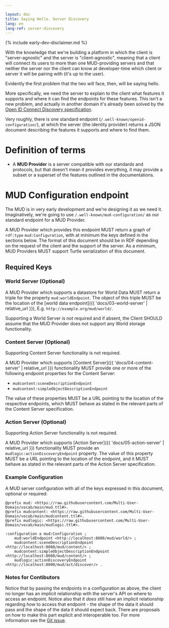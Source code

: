 ```yaml
---

layout: doc
title: Saying Hello. Server Discovery
lang: en
lang-ref: server-discovery
---
```


{% include early-dev-disclaimer.md %}

With the knowledge that we're building a platform in which the client is "server-agnostic" and the server is "client-agnostic", meaning that a client will connect its users to more than one MUD-providing servers and that neither the server nor the client can know at developer-time which client or server it will be pairing with (it's up to the user).

Evidently the first problem that the two will face, then, will be saying hello.

More specifically, we need the server to explain to the client what features it supports and where it can find the endpoints for these features. This isn't a new problem, and actually in another domain it's already been solved by the [Open ID Connect Discovery specification](https://openid.net/specs/openid-connect-discovery-1_0.html).

Very roughly, there is one standard endpoint (`/.well-known/openid-configuration/`), at which the server (the identity provider) returns a JSON document describing the features it supports and where to find them.

# Definition of terms

* A **MUD Provider** is a server compatible with our standards and protocols, but that doesn't mean it provides everything, it may provide a subset or a superset of the features outlined in the documentations.

# MUD Configuration endpoint

The MUD is in very early development and we're designing it as we need it. Imaginatively, we're going to use `/.well-known/mud-configuration/` as our standard endpoint for a MUD Provider.

A MUD Provider which provides this endpoint MUST return a graph of `rdf:type` `mud:Configuration`, with at minimum the keys defined in the sections below. The format of this document should be in RDF depending on the request of the client and the support of the server. As a minimum, MUD Providers MUST support Turtle serialization of this document.

## Required Keys

### World Server (Optional)

A MUD Provider which supports a datastore for World Data MUST return a triple for the property `mud:worldEndpoint`. The object of this triple MUST be the location of the [world data endpoint]({{ 'docs/03-world-server' | relative_url }}), E.g. `http://example.org/mud/world/`.

Supporting a World Server is not required and if absent, the Client SHOULD assume that the MUD Provider does not support any World storage functionality.

### Content Server (Optional)

Supporting Content Server functionality is not required.

A MUD Provider which supports [Content Server]({{ 'docs/04-content-server' | relative_url }}) functionality MUST provide one or more of the following endpoint properties for the Content Server:
* `mudcontent:sceneDescriptionEndpoint`
* `mudcontent:simpleObjectDescriptionEndpoint`

The value of these properties MUST be a URL pointing to the location of the respective endpoints, which MUST behave as stated in the relevant parts of the Content Server specification.

### Action Server (Optional)

Supporting Action Server functionality is not required.

A MUD Provider which supports [Action Server]({{ 'docs/05-action-server' | relative_url }}) functionality MUST provide an `mudlogic:actionDiscoveryEndpoint` property. The value of this property MUST be a URL pointing to the location of the endpoint, and it MUST behave as stated in the relevant parts of the Action Server specification.

### Example Configuration

A MUD server configuration with all of the keys expressed in this document, optional or required:

```turtle
@prefix mud: <https://raw.githubusercontent.com/Multi-User-Domain/vocab/main/mud.ttl#>.
@prefix mudcontent: <https://raw.githubusercontent.com/Multi-User-Domain/vocab/main/mudcontent.ttl#>.
@prefix mudlogic: <https://raw.githubusercontent.com/Multi-User-Domain/vocab/main/mudlogic.ttl#>.

:configuration a mud:Configuration ;
    mud:worldEndpoint <http://localhost:8080/mud/world/> ;
    mudcontent:sceneDescriptionEndpoint <http://localhost:8080/mud/content/> ;
    mudcontent:simpleObjectDescriptionEndpoint <http://localhost:8080/mud/content/> ;
    mudlogic:actionDiscoveryEndpoint <http://localhost:8000/mud/act/discover/> .
```

### Notes for Contibutors

Notice that by passing the endpoints in a configuration as above, the client no longer has an implicit relationship with the server's API on where to access an endpoint. Notice also that it _does_ still have an implicit relationship regarding _how_ to access that endpoint - the shape of the data it should pass and the shape of the data it should expect back. There are proposals on how to make this part explicit and interoperable too. For more information see the [Git issue](https://github.com/Multi-User-Domain/mud-jena/issues/16).
